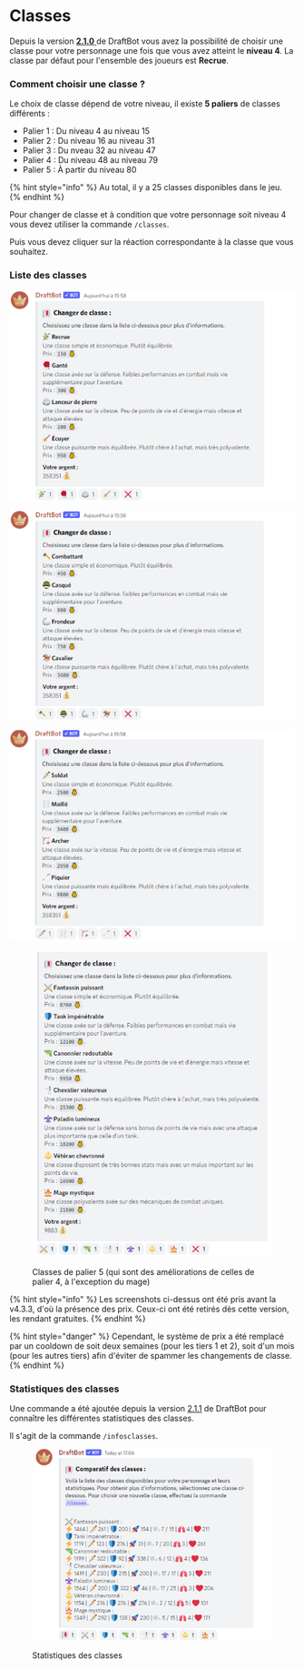 # Classes

Depuis la version [**2.1.0** ](https://history.draftbot.com/draftbot-v2/2.1.0)de DraftBot vous avez la possibilité de choisir une classe pour votre personnage une fois que vous avez atteint le **niveau 4**. La classe par défaut pour l'ensemble des joueurs est **Recrue**.

### Comment choisir une classe ?

Le choix de classe dépend de votre niveau, il existe **5 paliers** de classes différents :

* Palier 1 : Du niveau 4 au niveau 15
* Palier 2 : Du niveau 16 au niveau 31
* Palier 3 : Du nveau 32 au niveau 47
* Palier 4 : Du niveau 48 au niveau 79
* Palier 5 : À partir du niveau 80

{% hint style="info" %}
Au total, il y a 25 classes disponibles dans le jeu.
{% endhint %}

Pour changer de classe et à condition que votre personnage soit niveau 4 vous devez utiliser la commande `/classes`.

Puis vous devez cliquer sur la réaction correspondante à la classe que vous souhaitez.

### Liste des classes

![Classes de palier 1](<../.gitbook/assets/Classes T1.png>)

![Classes de palier 2](<../.gitbook/assets/Classes T2.png>)

![Classes de palier 3](<../.gitbook/assets/Classes T3.png>)

<figure><img src="../.gitbook/assets/classes.PNG" alt=""><figcaption><p>Classes de palier 5 (qui sont des améliorations de celles de palier 4, à l'exception du mage)</p></figcaption></figure>

{% hint style="info" %}
Les screenshots ci-dessus ont été pris avant la v4.3.3, d'où la présence des prix. Ceux-ci ont été retirés dès cette version, les rendant gratuites.
{% endhint %}

{% hint style="danger" %}
Cependant, le système de prix a été remplacé par un cooldown de soit deux semaines (pour les tiers 1 et 2), soit d'un mois (pour les autres tiers) afin d'éviter de spammer les changements de classe.
{% endhint %}

### Statistiques des classes

Une commande a été ajoutée depuis la version [2.1.1](https://history.draftbot.com/draftbot-v2/2.1.1) de DraftBot pour connaître les différentes statistiques des classes.

Il s'agit de la commande `/infosclasses`.

<figure><img src="../.gitbook/assets/comparatif classes.PNG" alt=""><figcaption><p>Statistiques des classes</p></figcaption></figure>
